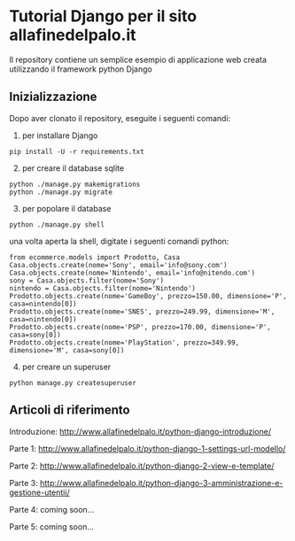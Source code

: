 # Tutorial Django per il sito allafinedelpalo.it

Il repository contiene un semplice esempio di applicazione web creata utilizzando il framework python Django

## Inizializzazione

Dopo aver clonato il repository, eseguite i seguenti comandi:
1) per installare Django
```
pip install -U -r requirements.txt
```
2) per creare il database sqlite
```
python ./manage.py makemigrations
python ./manage.py migrate
```
3) per popolare il database
```
python ./manage.py shell
```
una volta aperta la shell, digitate i seguenti comandi python:
```
from ecommerce.models import Prodotto, Casa
Casa.objects.create(nome='Sony', email='info@sony.com')
Casa.objects.create(nome='Nintendo', email='info@nitendo.com')
sony = Casa.objects.filter(nome='Sony')
nintendo = Casa.objects.filter(nome='Nintendo')
Prodotto.objects.create(nome='GameBoy', prezzo=150.00, dimensione='P', casa=nintendo[0])
Prodotto.objects.create(nome='SNES', prezzo=249.99, dimensione='M', casa=nintendo[0])
Prodotto.objects.create(nome='PSP', prezzo=170.00, dimensione='P', casa=sony[0])
Prodotto.objects.create(nome='PlayStation', prezzo=349.99, dimensione='M', casa=sony[0])
```
4) per creare un superuser

```
python manage.py createsuperuser
```

## Articoli di riferimento

Introduzione: http://www.allafinedelpalo.it/python-django-introduzione/

Parte 1: http://www.allafinedelpalo.it/python-django-1-settings-url-modello/

Parte 2: http://www.allafinedelpalo.it/python-django-2-view-e-template/

Parte 3: http://www.allafinedelpalo.it/python-django-3-amministrazione-e-gestione-utentii/

Parte 4: coming soon...

Parte 5: coming soon...


